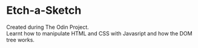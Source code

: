 # Etch-a-Sketch
Created during The Odin Project.<br>
Learnt how to manipulate HTML and CSS with Javasript and how the DOM tree works.
